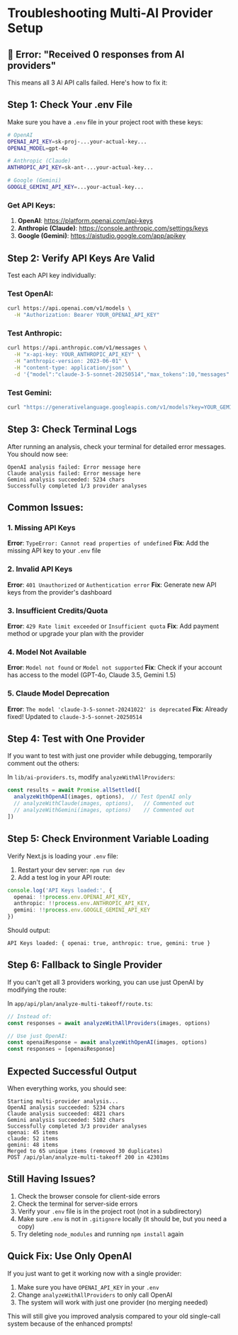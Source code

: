 # Troubleshooting Multi-AI Provider Setup

## 🔴 Error: "Received 0 responses from AI providers"

This means all 3 AI API calls failed. Here's how to fix it:

## Step 1: Check Your .env File

Make sure you have a `.env` file in your project root with these keys:

```bash
# OpenAI
OPENAI_API_KEY=sk-proj-...your-actual-key...
OPENAI_MODEL=gpt-4o

# Anthropic (Claude)
ANTHROPIC_API_KEY=sk-ant-...your-actual-key...

# Google (Gemini)
GOOGLE_GEMINI_API_KEY=...your-actual-key...
```

### Get API Keys:

1. **OpenAI**: https://platform.openai.com/api-keys
2. **Anthropic (Claude)**: https://console.anthropic.com/settings/keys
3. **Google (Gemini)**: https://aistudio.google.com/app/apikey

## Step 2: Verify API Keys Are Valid

Test each API key individually:

### Test OpenAI:
```bash
curl https://api.openai.com/v1/models \
  -H "Authorization: Bearer YOUR_OPENAI_API_KEY"
```

### Test Anthropic:
```bash
curl https://api.anthropic.com/v1/messages \
  -H "x-api-key: YOUR_ANTHROPIC_API_KEY" \
  -H "anthropic-version: 2023-06-01" \
  -H "content-type: application/json" \
  -d '{"model":"claude-3-5-sonnet-20250514","max_tokens":10,"messages":[{"role":"user","content":"Hi"}]}'
```

### Test Gemini:
```bash
curl "https://generativelanguage.googleapis.com/v1/models?key=YOUR_GEMINI_API_KEY"
```

## Step 3: Check Terminal Logs

After running an analysis, check your terminal for detailed error messages. You should now see:

```
OpenAI analysis failed: Error message here
Claude analysis failed: Error message here  
Gemini analysis succeeded: 5234 chars
Successfully completed 1/3 provider analyses
```

## Common Issues:

### 1. Missing API Keys
**Error**: `TypeError: Cannot read properties of undefined`
**Fix**: Add the missing API key to your `.env` file

### 2. Invalid API Keys
**Error**: `401 Unauthorized` or `Authentication error`
**Fix**: Generate new API keys from the provider's dashboard

### 3. Insufficient Credits/Quota
**Error**: `429 Rate limit exceeded` or `Insufficient quota`
**Fix**: Add payment method or upgrade your plan with the provider

### 4. Model Not Available
**Error**: `Model not found` or `Model not supported`
**Fix**: Check if your account has access to the model (GPT-4o, Claude 3.5, Gemini 1.5)

### 5. Claude Model Deprecation
**Error**: `The model 'claude-3-5-sonnet-20241022' is deprecated`
**Fix**: Already fixed! Updated to `claude-3-5-sonnet-20250514`

## Step 4: Test with One Provider

If you want to test with just one provider while debugging, temporarily comment out the others:

In `lib/ai-providers.ts`, modify `analyzeWithAllProviders`:

```typescript
const results = await Promise.allSettled([
  analyzeWithOpenAI(images, options),  // Test OpenAI only
  // analyzeWithClaude(images, options),   // Commented out
  // analyzeWithGemini(images, options)    // Commented out
])
```

## Step 5: Check Environment Variable Loading

Verify Next.js is loading your `.env` file:

1. Restart your dev server: `npm run dev`
2. Add a test log in your API route:

```typescript
console.log('API Keys loaded:', {
  openai: !!process.env.OPENAI_API_KEY,
  anthropic: !!process.env.ANTHROPIC_API_KEY,
  gemini: !!process.env.GOOGLE_GEMINI_API_KEY
})
```

Should output:
```
API Keys loaded: { openai: true, anthropic: true, gemini: true }
```

## Step 6: Fallback to Single Provider

If you can't get all 3 providers working, you can use just OpenAI by modifying the route:

In `app/api/plan/analyze-multi-takeoff/route.ts`:

```typescript
// Instead of:
const responses = await analyzeWithAllProviders(images, options)

// Use just OpenAI:
const openaiResponse = await analyzeWithOpenAI(images, options)
const responses = [openaiResponse]
```

## Expected Successful Output

When everything works, you should see:

```
Starting multi-provider analysis...
OpenAI analysis succeeded: 5234 chars
Claude analysis succeeded: 4821 chars
Gemini analysis succeeded: 5102 chars
Successfully completed 3/3 provider analyses
openai: 45 items
claude: 52 items
gemini: 48 items
Merged to 65 unique items (removed 30 duplicates)
POST /api/plan/analyze-multi-takeoff 200 in 42301ms
```

## Still Having Issues?

1. Check the browser console for client-side errors
2. Check the terminal for server-side errors
3. Verify your `.env` file is in the project root (not in a subdirectory)
4. Make sure `.env` is not in `.gitignore` locally (it should be, but you need a copy)
5. Try deleting `node_modules` and running `npm install` again

## Quick Fix: Use Only OpenAI

If you just want to get it working now with a single provider:

1. Make sure you have `OPENAI_API_KEY` in your `.env`
2. Change `analyzeWithAllProviders` to only call OpenAI
3. The system will work with just one provider (no merging needed)

This will still give you improved analysis compared to your old single-call system because of the enhanced prompts!

